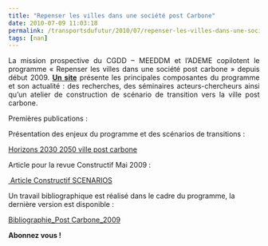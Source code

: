 ```yaml
---
title: "Repenser les villes dans une société post Carbone"
date: 2010-07-09 11:03:18
permalink: /transportsdufutur/2010/07/repenser-les-villes-dans-une-societe-post-carbone.html
tags: [nan]
---
```


<p style="text-align: justify">La mission prospective du CGDD – MEEDDM et l’ADEME copilotent le programme « Repenser les villes dans une société post carbone » depuis début 2009. <strong><a href="http://ville-post-carbone.typepad.com/blog/articles-publications.html" target="_blank">Un site</a></strong> présente les principales composantes du programme et son actualité : des recherches, des séminaires acteurs-chercheurs ainsi qu’un atelier de construction de scénario de transition vers la ville post carbone. </p> <p style="text-align: justify">Premières publications :</p> <p><span class="asset asset-generic at-xid-6a0120a7d76400970b0120a8864530970b">Présentation des enjeux du programme et des scénarios de transitions :</span></p> <p><span class="asset asset-generic at-xid-6a0120a7d76400970b0120a8864530970b"><a href="https://gabrielplassat.github.io/transportsdufutur/wp-content/uploads/sites/6/files/horizons-2030-2050-ville-post-carbone.pdf">Horizons 2030 2050 ville post carbone</a></span></p> <p><span class="asset asset-generic at-xid-6a0120a7d76400970b0120a8864530970b">Article pour la revue Constructif Mai 2009 :</span></p> <p><span class="asset asset-generic at-xid-6a0120a7d76400970b0120a8864530970b"><span class="asset asset-generic at-xid-6a0120a7d76400970b0120a8864767970b"><a href="https://gabrielplassat.github.io/transportsdufutur/wp-content/uploads/sites/6/files/article-constructif-scenarios.pdf"> Article Constructif SCENARIOS</a></span></span></p> <p><span class="asset asset-generic at-xid-6a0120a7d76400970b0120a8864530970b"><span class="asset asset-generic at-xid-6a0120a7d76400970b0120a8864767970b">Un travail bibliographique est réalisé dans le cadre du programme, la dernière version est disponible :</span></span></p> <p><span class="asset asset-generic at-xid-6a0120a7d76400970b0120a8864530970b"><span class="asset asset-generic at-xid-6a0120a7d76400970b0120a8864767970b"><span class="asset asset-generic at-xid-6a0120a7d76400970b0120a93aa314970b"><span class="asset asset-generic at-xid-6a0120a7d76400970b01310fa1580a970c"><a href="https://gabrielplassat.github.io/transportsdufutur/wp-content/uploads/sites/6/files/bibliographie_post-carbon_2009.pdf">Bibliographie_Post Carbone_2009</a></span></span></span></span></p> <p style="text-align: justify"><strong>Abonnez vous !</strong></p> <h1></h1>
